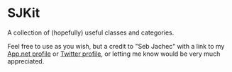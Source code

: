 SJKit
=====

A collection of (hopefully) useful classes and categories.

Feel free to use as you wish, but a credit to "Seb Jachec" with a link to my [App.net profile](http://alpha.app.net/iamsebj) or [Twitter profile](http://www.twitter.com/iamsebj), or letting me know would be very much appreciated.
